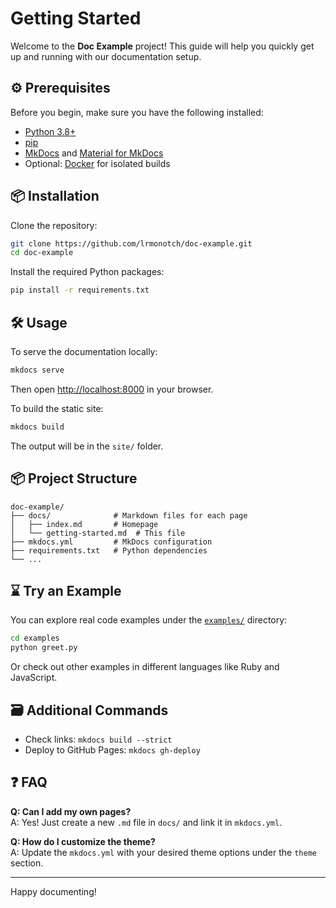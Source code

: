 # Getting Started

Welcome to the **Doc Example** project! This guide will help you quickly get up and running with our documentation setup.

## ⚙️ Prerequisites

Before you begin, make sure you have the following installed:

- [Python 3.8+](https://www.python.org/downloads/)
- [pip](https://pip.pypa.io/)
- [MkDocs](https://www.mkdocs.org/) and [Material for MkDocs](https://squidfunk.github.io/mkdocs-material/)
- Optional: [Docker](https://www.docker.com/) for isolated builds

## 📦 Installation

Clone the repository:

```bash
git clone https://github.com/lrmonotch/doc-example.git
cd doc-example
```

Install the required Python packages:

```bash
pip install -r requirements.txt
```

## 🛠️ Usage

To serve the documentation locally:

```bash
mkdocs serve
```

Then open [http://localhost:8000](http://localhost:8000) in your browser.

To build the static site:

```bash
mkdocs build
```

The output will be in the `site/` folder.

## 📦 Project Structure

```
doc-example/
├── docs/              # Markdown files for each page
│   ├── index.md       # Homepage
│   └── getting-started.md  # This file
├── mkdocs.yml         # MkDocs configuration
├── requirements.txt   # Python dependencies
└── ...
```

## ⌛ Try an Example

You can explore real code examples under the [`examples/`](../examples/) directory:

```bash
cd examples
python greet.py
```

Or check out other examples in different languages like Ruby and JavaScript.

## 🗃️ Additional Commands

- Check links: `mkdocs build --strict`
- Deploy to GitHub Pages: `mkdocs gh-deploy`

## ❓ FAQ

**Q: Can I add my own pages?**  
A: Yes! Just create a new `.md` file in `docs/` and link it in `mkdocs.yml`.

**Q: How do I customize the theme?**  
A: Update the `mkdocs.yml` with your desired theme options under the `theme` section.

---

Happy documenting!
